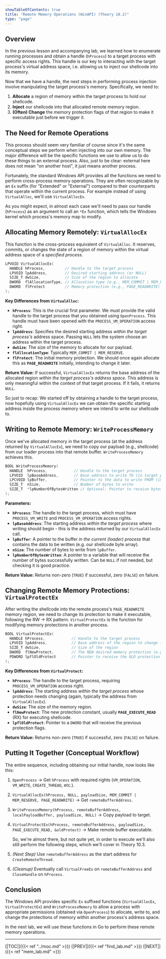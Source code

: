 ```yaml
---
showTableOfContents: true
title: "Remote Memory Operations (WinAPI) (Theory 10.2)"
type: "page"
---
```

## Overview

In the previous lesson and accompanying lab, we learned how to enumerate running processes and obtain a handle (`hProcess`) to a target process with specific access rights. This handle is our key to interacting with the target process's virtual address space, i.e. allowing us to inject our shellcode into its memory.

Now that we have a handle, the next steps in performing process injection involve manipulating the target process's memory. Specifically, we need to:

1.  **Allocate** a region of memory within the target process to hold our  shellcode.
2.  **Inject** our shellcode into that allocated remote memory region.
3.  **(Often) Change** the memory protection flags of that region to make it executable just before we trigger it.

## The Need for Remote Operations

This process should seem very familiar of course since it's the same conceptual steps we perform when injecting into our own memory. The major difference will be the specific functions we use to allow us to do these things to an external process. Also, just to be clear: external here does not mean "on another host", it just means another process.

Fortunately, the standard Windows API provides all the functions we need to perform cross-process memory operations. They are often recognizable by an `Ex` suffix (for "Extended" or "External") compared to their counterparts that operate within the current process. For example instead of using `VirtualAlloc`, we'll use `VirtualAllocEx`.

As you might expect, in almost each case we'll need to pass our handle (`hProcess`) as an argument to call an `*Ex` function, which tells the Windows kernel which process's memory map to modify.

## Allocating Memory Remotely: `VirtualAllocEx`

This function is the cross-process equivalent of `VirtualAlloc`. It reserves, commits, or changes the state of a region of memory within the virtual address space of a *specified process*.

```c++
LPVOID VirtualAllocEx(
  HANDLE hProcess,         // Handle to the target process
  LPVOID lpAddress,        // Desired starting address (or NULL)
  SIZE_T dwSize,           // Size of the region to allocate
  DWORD  flAllocationType, // Allocation type (e.g., MEM_COMMIT | MEM_RESERVE)
  DWORD  flProtect         // Memory protection (e.g., PAGE_READWRITE)
);
````

**Key Differences from `VirtualAlloc`:**

- **`hProcess`**: This is the crucial first parameter. We must provide the valid handle to the target process that you obtained using `OpenProcess`. This handle must have been opened with the `PROCESS_VM_OPERATION` access right.
- **`lpAddress`**: Specifies the desired starting address _within the target process's_ address space. Passing `NULL` lets the system choose an address within the target process.
- **`dwSize`**: The size of the memory to allocate for our payload.
- **`flAllocationType`**: Typically `MEM_COMMIT | MEM_RESERVE`.
- **`flProtect`**: The initial memory protection. We should once again allocate this as **`PAGE_READWRITE`** initially, intending to change it later.

**Return Value:** If successful, `VirtualAllocEx` returns the base address of the allocated region _within the target process's address space_. This address is only meaningful within the context of that target process. If it fails, it returns `NULL`.

So just to recap: We started off by obtaining a handle to the target process, now hopefully using `VirtualAllocEx` we can obtain the specific starting address inside the process memory where we intend to write our shellcode to.

## Writing to Remote Memory: `WriteProcessMemory`

Once we've allocated memory in the target process (at the address returned by `VirtualAllocEx`), we need to copy our payload (e.g., shellcode) from our loader process into that remote buffer. `WriteProcessMemory` achieves this.

```cpp
BOOL WriteProcessMemory(
  HANDLE  hProcess,            // Handle to the target process
  LPVOID  lpBaseAddress,       // Base address to write TO (in target process)
  LPCVOID lpBuffer,            // Pointer to the data to write FROM (in current process)
  SIZE_T  nSize,               // Number of bytes to write
  SIZE_T  *lpNumberOfBytesWritten // Optional: Pointer to receive bytes actually written
);
```

**Parameters:**

- **`hProcess`**: The handle to the target process, which must have `PROCESS_VM_WRITE` and `PROCESS_VM_OPERATION` access rights.
- **`lpBaseAddress`**: The starting address _within the target process_ where writing should begin - this is the address returned by our  `VirtualAllocEx` call.
- **`lpBuffer`**: A pointer to the buffer _in the current (loader) process_ that contains the data to be written (e.g. our shellcode byte array).
- **`nSize`**: The number of bytes to write from `lpBuffer`.
- **`lpNumberOfBytesWritten`**: A pointer to a variable that will receive the number of bytes successfully written. Can be `NULL` if not needed, but checking it is good practice.

**Return Value:** Returns non-zero (`TRUE`) if successful, zero (`FALSE`) on failure.

## Changing Remote Memory Protections: `VirtualProtectEx`

After writing the shellcode into the remote process's `PAGE_READWRITE` memory region, we need to change its protection to make it executable, following the RW -> RX pattern. `VirtualProtectEx` is the function for modifying memory protections in another process.


```cpp
BOOL VirtualProtectEx(
  HANDLE hProcess,            // Handle to the target process
  LPVOID lpAddress,           // Base address of the region to change (in target process)
  SIZE_T dwSize,              // Size of the region
  DWORD  flNewProtect,        // The NEW desired memory protection (e.g., PAGE_EXECUTE_READ)
  PDWORD lpflOldProtect       // Pointer to receive the OLD protection flags
);
```

**Key Differences from `VirtualProtect`:**

- **`hProcess`**: The handle to the target process, requiring `PROCESS_VM_OPERATION` access right.
- **`lpAddress`**: The starting address _within the target process_ whose protection needs changing (again, typically the address from `VirtualAllocEx`).
- **`dwSize`**: The size of the memory region.
- **`flNewProtect`**: The new protection constant, usually **`PAGE_EXECUTE_READ`** (RX) for executing shellcode.
- **`lpflOldProtect`**: Pointer to a `DWORD` that will receive the previous protection flags.

**Return Value:** Returns non-zero (`TRUE`) if successful, zero (`FALSE`) on failure.

## Putting It Together (Conceptual Workflow)

The entire sequence, including obtaining our initial handle, now looks like this:

1. `OpenProcess` -> Get `hProcess` with required rights (`VM_OPERATION`, `VM_WRITE`, `CREATE_THREAD`, etc.).
2. `VirtualAllocEx(hProcess, NULL, payloadSize, MEM_COMMIT | MEM_RESERVE, PAGE_READWRITE)` -> Get `remoteBufferAddress`.
3. `WriteProcessMemory(hProcess, remoteBufferAddress, localPayloadBuffer, payloadSize, NULL)` -> Copy payload to target.
4. `VirtualProtectEx(hProcess, remoteBufferAddress, payloadSize, PAGE_EXECUTE_READ, &oldProtect)` -> Make remote buffer executable.

   So, we're almost there, but not quite yet, in order to execute we'll also still perform the following steps, which we'll cover in Theory 10.3.
5. _(Next Step)_ Use `remoteBufferAddress` as the start address for `CreateRemoteThread`.
6. _(Cleanup)_ Eventually call `VirtualFreeEx` on `remoteBufferAddress` and `CloseHandle` on `hProcess`.

## Conclusion

The Windows API provides specific `Ex` suffixed functions (`VirtualAllocEx`, `VirtualProtectEx`) and `WriteProcessMemory` to allow a process with appropriate permissions (obtained via `OpenProcess`) to allocate, write to, and change the protections of memory within another process's address space.

In the next lab, we will use these functions in Go to perform these remote memory operations.




---
[|TOC|]({{< ref "../moc.md" >}})
[|PREV|]({{< ref "find_lab.md" >}})
[|NEXT|]({{< ref "mem_lab.md" >}})